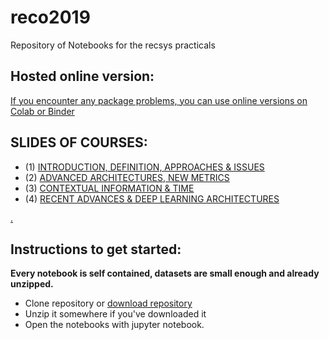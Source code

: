 # reco2019
Repository of Notebooks for the recsys practicals

## Hosted online version:

[If you encounter any package problems, you can use online versions on Colab or Binder](https://github.com/cedias/rs2019-online)

## SLIDES OF COURSES:

- (1) [INTRODUCTION, DEFINITION, APPROACHES & ISSUES](https://drive.google.com/open?id=0B5HWSvDb1DnebVJ0cWM1cU1renlGQUpDbVFvdzJFc0U0SHJF)
- (2) [ADVANCED ARCHITECTURES, NEW METRICS](https://drive.google.com/open?id=0B5HWSvDb1Dneekl1ampFc3MxYWxPWVQxQ3llTE5hcEJpekxz)
- (3) [CONTEXTUAL INFORMATION & TIME](https://drive.google.com/open?id=0B5HWSvDb1DneV2d5VS1kMEp2U2Y4d014bXlpeHNETFBZVXo0)
- (4) [RECENT ADVANCES & DEEP LEARNING ARCHITECTURES](https://drive.google.com/open?id=0B5HWSvDb1DneTVpwWUZvbVhTRGhJVmlPS1lTMnJUYUJjODM0)

[.](https://drive.google.com/open?id=1-po1jdFjmUUypy_CjxEjU8qq5vHJL3H-)

## Instructions to get started:
__Every notebook is self contained, datasets are small enough and already unzipped.__

- Clone repository or [download repository](https://github.com/cedias/reco2019/archive/master.zip)
- Unzip it somewhere if you've downloaded it
- Open the notebooks with jupyter notebook.
